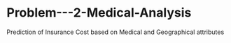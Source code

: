 # Problem---2-Medical-Analysis
Prediction of Insurance Cost based on Medical and Geographical attributes
